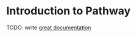 # Introduction to Pathway

TODO: write [great documentation](http://jacobian.org/writing/what-to-write/)
